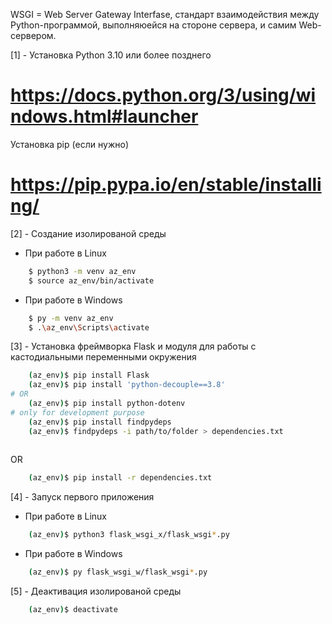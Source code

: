 WSGI = Web Server Gateway Interfase, стандарт взаимодействия между
Python-программой, выполняюейся на стороне сервера, и самим Web-сервером.

[1] - Установка Python 3.10 или более позднего
# https://docs.python.org/3/using/windows.html#launcher
Установка pip (если нужно)
# https://pip.pypa.io/en/stable/installing/


[2] - Создание изолированой среды
* При работе в Linux
```bash
    $ python3 -m venv az_env
    $ source az_env/bin/activate
```
* При работе в Windows
```bash
    $ py -m venv az_env
    $ .\az_env\Scripts\activate
```


[3] - Установка фреймворка Flask и модуля для работы с кастодиальными переменными окружения
```bash
    (az_env)$ pip install Flask
    (az_env)$ pip install 'python-decouple==3.8'
# OR
    (az_env)$ pip install python-dotenv
# only for development purpose
    (az_env)$ pip install findpydeps
    (az_env)$ findpydeps -i path/to/folder > dependencies.txt
    
```
OR
```bash
    (az_env)$ pip install -r dependencies.txt
```

[4] - Запуск первого приложения
* При работе в Linux
```bash
    (az_env)$ python3 flask_wsgi_x/flask_wsgi*.py
```
* При работе в Windows
```bash
    (az_env)$ py flask_wsgi_w/flask_wsgi*.py
```

[5] - Деактивация изолированой среды
```bash
    (az_env)$ deactivate
```
